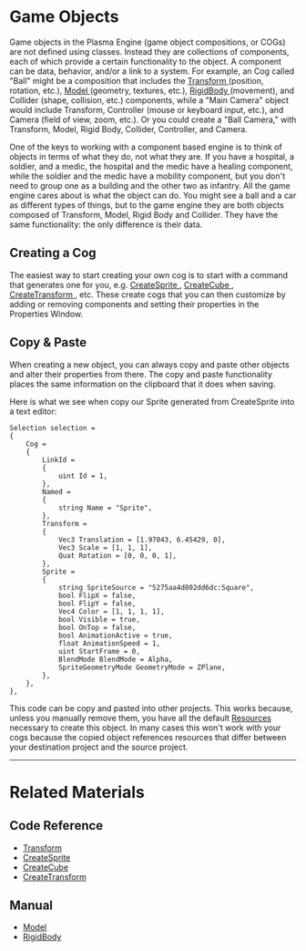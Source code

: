 # Game Objects

Game objects in the Plasma Engine (game object compositions, or COGs) are not defined using classes. Instead they are collections of components, each of which provide a certain functionality to the object. A component can be data, behavior, and/or a link to a system. For example, an Cog called "Ball" might be a composition that includes the [ Transform  ](https://plasmaengine.github.io/PlasmaDocs/Plasma1/C++/code_reference/class_reference/transform.md) (position, rotation, etc.), [ Model  ](https://plasmaengine.github.io/PlasmaDocs/Plasma1/Editor/graphics/models.md) (geometry, textures, etc.), [ RigidBody  ](https://plasmaengine.github.io/PlasmaDocs/Plasma1/Editor/physics/rigidbody.md) (movement), and Collider (shape, collision, etc.) components, while a "Main Camera" object would include Transform, Controller (mouse or keyboard input, etc.), and Camera (field of view, zoom, etc.). Or you could create a "Ball Camera," with Transform, Model, Rigid Body, Collider, Controller, and Camera.

One of the keys to working with a component based engine is to think of objects in terms of what they do, not what they are. If you have a hospital, a soldier, and a medic, the hospital and the medic have a healing component, while the soldier and the medic have a mobility component, but you don't need to group one as a building and the other two as infantry. All the game engine cares about is what the object can do. You might see a ball and a car as different types of things, but to the game engine they are both objects composed of Transform, Model, Rigid Body and Collider. They have the same functionality: the only difference is their data.

## Creating a Cog


The easiest way to start creating your own cog is to start with a command that generates one for you, e.g. [ CreateSprite ](https://plasmaengine.github.io/PlasmaDocs/Plasma1/C++/code_reference/command_reference.md#createsprite), [ CreateCube ](https://plasmaengine.github.io/PlasmaDocs/Plasma1/C++/code_reference/command_reference.md#createcube), [ CreateTransform ](https://plasmaengine.github.io/PlasmaDocs/Plasma1/C++/code_reference/command_reference.md#createtransform), etc. These create cogs that you can then customize by adding or removing components and setting their properties in the Properties Window.


## Copy & Paste


When creating a new object, you can always copy and paste other objects and alter their properties from there. The copy and paste functionality places the same information on the clipboard that it does when saving.

Here is what we see when copy our Sprite generated from CreateSprite into a text editor:

```
Selection selection = 
{
	Cog = 
	{
		LinkId = 
		{
			uint Id = 1,
		},
		Named = 
		{
			string Name = "Sprite",
		},
		Transform = 
		{
			Vec3 Translation = [1.97043, 6.45429, 0],
			Vec3 Scale = [1, 1, 1],
			Quat Rotation = [0, 0, 0, 1],
		},
		Sprite = 
		{
			string SpriteSource = "5275aa4d802dd6dc:Square",
			bool FlipX = false,
			bool FlipY = false,
			Vec4 Color = [1, 1, 1, 1],
			bool Visible = true,
			bool OnTop = false,
			bool AnimationActive = true,
			float AnimationSpeed = 1,
			uint StartFrame = 0,
			BlendMode BlendMode = Alpha,
			SpriteGeometryMode GeometryMode = ZPlane,
		},
	},
},

```


This code can be copy and pasted into other projects. This works because, unless you manually remove them, you have all the default [Resources](https://plasmaengine.github.io/PlasmaDocs/Plasma1/Editor/architecture/resources.md) necessary to create this object. In many cases this won't work with your cogs because the copied object references resources that differ between your destination project and the source project.

---

# Related Materials
## Code Reference
 - [ Transform  ](https://plasmaengine.github.io/PlasmaDocs/Plasma1/C++/code_reference/class_reference/transform.md)
 - [ CreateSprite ](https://plasmaengine.github.io/PlasmaDocs/Plasma1/C++/code_reference/command_reference.md#createsprite)
 - [ CreateCube ](https://plasmaengine.github.io/PlasmaDocs/Plasma1/C++/code_reference/command_reference.md#createcube)
 - [ CreateTransform ](https://plasmaengine.github.io/PlasmaDocs/Plasma1/C++/code_reference/command_reference.md#createtransform)

## Manual
 - [ Model  ](https://plasmaengine.github.io/PlasmaDocs/Plasma1/Editor/graphics/models.md)
 - [ RigidBody  ](https://plasmaengine.github.io/PlasmaDocs/Plasma1/Editor/physics/rigidbody.md) 

 